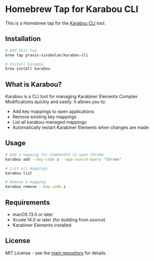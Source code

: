 # Homebrew Tap for Karabou CLI

This is a Homebrew tap for the [Karabou CLI](https://github.com/pravin-sivabalan/karabou-cli) tool.

## Installation

```bash
# Add this tap
brew tap pravin-sivabalan/karabou-cli

# Install karabou
brew install karabou
```

## What is Karabou?

Karabou is a CLI tool for managing Karabiner Elements Complex Modifications quickly and easily. It allows you to:

- Add key mappings to open applications
- Remove existing key mappings  
- List all karabou-managed mappings
- Automatically restart Karabiner Elements when changes are made

## Usage

```bash
# Add a mapping for Command+Z to open Chrome
karabou add --key-code z --app-search-query "Chrome"

# List all mappings
karabou list

# Remove a mapping
karabou remove --key-code z
```

## Requirements

- macOS 13.0 or later
- Xcode 14.0 or later (for building from source)
- Karabiner Elements installed

## License

MIT License - see the [main repository](https://github.com/pravin-sivabalan/karabou-cli) for details. 